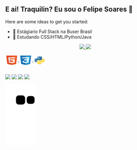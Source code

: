 ## E ai! Traquilin? Eu sou o Felipe Soares 🚀
Here are some ideas to get you started:

- 🔭 Estágiario Full Stack na Buser Brasil
- 🌱 Estudando CSS/HTML/Python/Java

<div align="center">
  <a href="https://github.com/felipesoaresfl">
  <img height="178em" src="https://github-readme-stats.vercel.app/api?username=felipesoaresfl&show_icons=true&theme=dark&include_all_commits=true&count_private=true"/>
  <img height="178em" src="https://github-readme-stats.vercel.app/api/top-langs/?username=felipesoaresfl&layout=compact&langs_count=7&theme=dark"/>
</div>
  
<div style="display: inline_block"><br>
  <img align="center" alt="Feza-HTML" height="30" width="40" src="https://raw.githubusercontent.com/devicons/devicon/master/icons/html5/html5-original.svg">
  <img align="center" alt="Feza-CSS" height="30" width="40" src="https://raw.githubusercontent.com/devicons/devicon/master/icons/css3/css3-original.svg">
  <img align="center" alt="Feza-Python" height="30" width="40" src="https://raw.githubusercontent.com/devicons/devicon/master/icons/python/python-original.svg">

  
  ##
 
<div> 
   <a href="https://www.linkedin.com/in/felipesoaresfl/" target="_blank"><img src="https://img.shields.io/badge/-LinkedIn-%230077B5?style=for-the-badge&logo=linkedin&logoColor=white" target="_blank"></a> 
    <a href = "mailto:felipesoares.dev@gmail.com"><img src="https://img.shields.io/badge/-Gmail-%23333?style=for-the-badge&logo=gmail&logoColor=white" target="_blank"></a>
  <a href="https://instagram.com/fenauta" target="_blank"><img src="https://img.shields.io/badge/-Instagram-%23E4405F?style=for-the-badge&logo=instagram&logoColor=white" target="_blank"></a>
 	<a href="https://www.twitch.tv/fenauta" target="_blank"><img src="https://img.shields.io/badge/Twitch-9146FF?style=for-the-badge&logo=twitch&logoColor=white" target="_blank"></a>

 
  ![Snake animation](https://github.com/felipesoaresfl/felipesoaresfl/blob/output/github-contribution-grid-snake.svg)
 
</div>
